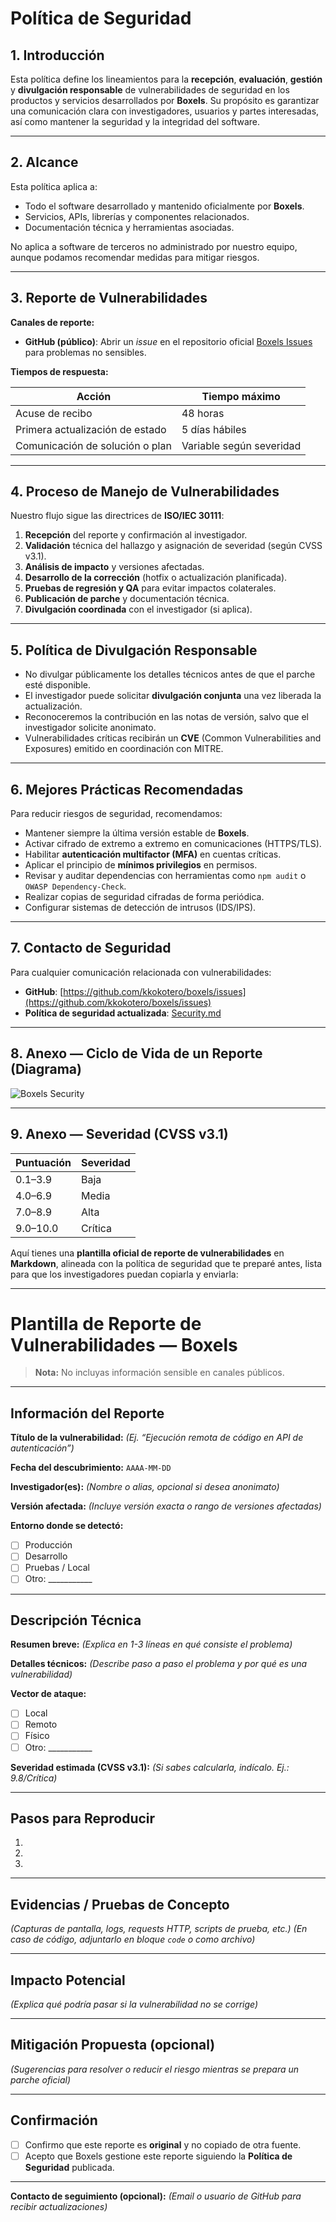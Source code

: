 # **Política de Seguridad**

## 1. Introducción

Esta política define los lineamientos para la **recepción**, **evaluación**, **gestión** y **divulgación responsable** de vulnerabilidades de seguridad en los productos y servicios desarrollados por **Boxels**.
Su propósito es garantizar una comunicación clara con investigadores, usuarios y partes interesadas, así como mantener la seguridad y la integridad del software.

---

## 2. Alcance

Esta política aplica a:

* Todo el software desarrollado y mantenido oficialmente por **Boxels**.
* Servicios, APIs, librerías y componentes relacionados.
* Documentación técnica y herramientas asociadas.

No aplica a software de terceros no administrado por nuestro equipo, aunque podamos recomendar medidas para mitigar riesgos.

---

## 3. Reporte de Vulnerabilidades

**Canales de reporte:**

* **GitHub (público)**: Abrir un *issue* en el repositorio oficial [Boxels Issues](https://github.com/kkokotero/boxels/issues) para problemas no sensibles.

**Tiempos de respuesta:**

| Acción                          | Tiempo máximo            |
| ------------------------------- | ------------------------ |
| Acuse de recibo                 | 48 horas                 |
| Primera actualización de estado | 5 días hábiles           |
| Comunicación de solución o plan | Variable según severidad |

---

## 4. Proceso de Manejo de Vulnerabilidades

Nuestro flujo sigue las directrices de **ISO/IEC 30111**:

1. **Recepción** del reporte y confirmación al investigador.
2. **Validación** técnica del hallazgo y asignación de severidad (según CVSS v3.1).
3. **Análisis de impacto** y versiones afectadas.
4. **Desarrollo de la corrección** (hotfix o actualización planificada).
5. **Pruebas de regresión y QA** para evitar impactos colaterales.
6. **Publicación de parche** y documentación técnica.
7. **Divulgación coordinada** con el investigador (si aplica).

---

## 5. Política de Divulgación Responsable

* No divulgar públicamente los detalles técnicos antes de que el parche esté disponible.
* El investigador puede solicitar **divulgación conjunta** una vez liberada la actualización.
* Reconoceremos la contribución en las notas de versión, salvo que el investigador solicite anonimato.
* Vulnerabilidades críticas recibirán un **CVE** (Common Vulnerabilities and Exposures) emitido en coordinación con MITRE.

---

## 6. Mejores Prácticas Recomendadas

Para reducir riesgos de seguridad, recomendamos:

* Mantener siempre la última versión estable de **Boxels**.
* Activar cifrado de extremo a extremo en comunicaciones (HTTPS/TLS).
* Habilitar **autenticación multifactor (MFA)** en cuentas críticas.
* Aplicar el principio de **mínimos privilegios** en permisos.
* Revisar y auditar dependencias con herramientas como `npm audit` o `OWASP Dependency-Check`.
* Realizar copias de seguridad cifradas de forma periódica.
* Configurar sistemas de detección de intrusos (IDS/IPS).

---

## 7. Contacto de Seguridad

Para cualquier comunicación relacionada con vulnerabilidades:

* **GitHub**: [https://github.com/kkokotero/boxels/issues](https://github.com/kkokotero/boxels/issues)
* **Política de seguridad actualizada**: [Security.md](https://github.com/kkokotero/boxels/blob/main/SECURITY.md)

---

## 8. Anexo — Ciclo de Vida de un Reporte (Diagrama)


![Boxels Security](./misc/security.png)

---

## 9. Anexo — Severidad (CVSS v3.1)

| Puntuación | Severidad |
| ---------- | --------- |
| 0.1–3.9    | Baja      |
| 4.0–6.9    | Media     |
| 7.0–8.9    | Alta      |
| 9.0–10.0   | Crítica   |

Aquí tienes una **plantilla oficial de reporte de vulnerabilidades** en **Markdown**, alineada con la política de seguridad que te preparé antes, lista para que los investigadores puedan copiarla y enviarla:

---

# Plantilla de Reporte de Vulnerabilidades — Boxels

> **Nota:** No incluyas información sensible en canales públicos.

---

## Información del Reporte

**Título de la vulnerabilidad:**
*(Ej. “Ejecución remota de código en API de autenticación”)*

**Fecha del descubrimiento:**
`AAAA-MM-DD`

**Investigador(es):**
*(Nombre o alias, opcional si desea anonimato)*

**Versión afectada:**
*(Incluye versión exacta o rango de versiones afectadas)*

**Entorno donde se detectó:**

* [ ] Producción
* [ ] Desarrollo
* [ ] Pruebas / Local
* [ ] Otro: \_\_\_\_\_\_\_\_\_\_\_

---

##  Descripción Técnica

**Resumen breve:**
*(Explica en 1-3 líneas en qué consiste el problema)*

**Detalles técnicos:**
*(Describe paso a paso el problema y por qué es una vulnerabilidad)*

**Vector de ataque:**

* [ ] Local
* [ ] Remoto
* [ ] Físico
* [ ] Otro: \_\_\_\_\_\_\_\_\_\_\_

**Severidad estimada (CVSS v3.1):**
*(Si sabes calcularla, indícalo. Ej.: 9.8/Crítica)*

---

## Pasos para Reproducir

1.
2.
3.

---

## Evidencias / Pruebas de Concepto

*(Capturas de pantalla, logs, requests HTTP, scripts de prueba, etc.)*
*(En caso de código, adjuntarlo en bloque `code` o como archivo)*

---

## Impacto Potencial

*(Explica qué podría pasar si la vulnerabilidad no se corrige)*

---

## Mitigación Propuesta (opcional)

*(Sugerencias para resolver o reducir el riesgo mientras se prepara un parche oficial)*

---

## Confirmación

* [ ] Confirmo que este reporte es **original** y no copiado de otra fuente.
* [ ] Acepto que Boxels gestione este reporte siguiendo la **Política de Seguridad** publicada.

---

**Contacto de seguimiento (opcional):**
*(Email o usuario de GitHub para recibir actualizaciones)*